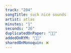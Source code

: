 ```yaml
---
track: "204"
songTitle: such nice sounds
artist: atlas
minutes: "1"
seconds: "26"
duplicatedOnPaper: "👍🏻"
addedOnRYM: "👍🏻"
sharedOnMonoquin: ❌
---
```

